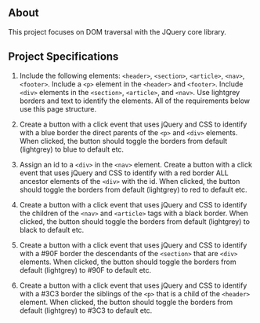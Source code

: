 About
--------------------

This project focuses on DOM traversal with the JQuery core library.


Project Specifications
-----------------------------

1. Include the following elements: `` <header> ``, `` <section> ``, `` <article> ``, `` <nav> ``,
`` <footer> ``. Include a `` <p> `` element in the `` <header> `` and `` <footer> ``. Include
`` <div> `` elements in the `` <section> ``, `` <article> ``, and `` <nav> ``. Use lightgrey borders
and text to identify the elements. All of the requirements below use this
page structure.

2. Create a button with a click event that uses jQuery and CSS to identify with
a blue border the direct parents of the `` <p> `` and `` <div> `` elements. When
clicked, the button should toggle the borders from default (lightgrey) to
blue to default etc.

3. Assign an id to a `` <div> `` in the `` <nav> `` element. Create a button with a click
event that uses jQuery and CSS to identify with a red border ALL ancestor
elements of the `` <div> `` with the id. When clicked, the button should toggle
the borders from default (lightgrey) to red to default etc.

4. Create a button with a click event that uses jQuery and CSS to identify the
children of the `` <nav> `` and `` <article> `` tags with a black border. When clicked,
the button should toggle the borders from default (lightgrey) to black to
default etc.

5. Create a button with a click event that uses jQuery and CSS to identify with
a #90F border the descendants of the `` <section> `` that are `` <div> `` elements.
When clicked, the button should toggle the borders from default (lightgrey)
to #90F to default etc.

6. Create a button with a click event that uses jQuery and CSS to identify with
a #3C3 border the siblings of the `` <p> `` that is a child of the `` <header> ``
element. When clicked, the button should toggle the borders from default
(lightgrey) to #3C3 to default etc.